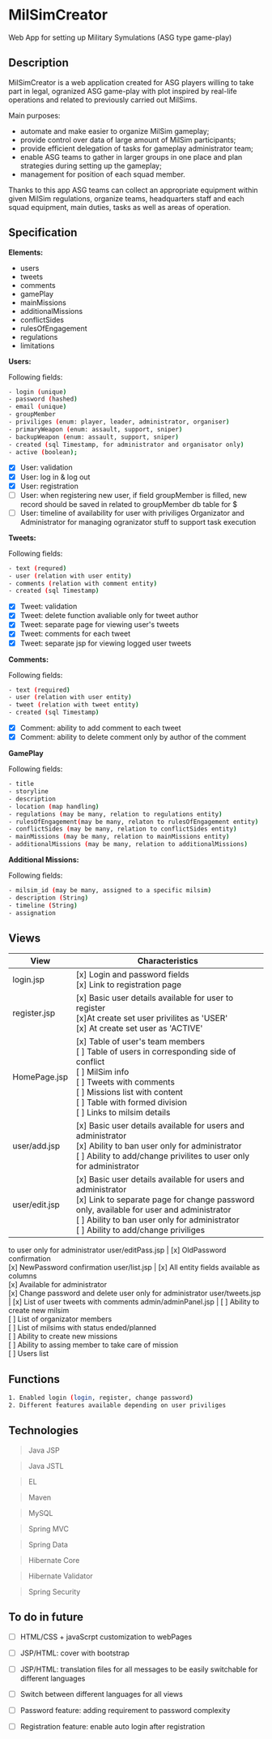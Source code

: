 # MilSimCreator
Web App for setting up Military Symulations (ASG type game-play)

## Description
MilSimCreator is a web application created for ASG players willing to take part in legal, ogranized ASG game-play with plot
inspired by real-life operations and related to previously carried out MilSims.

Main purposes:
- automate and make easier to organize MilSim gameplay;
- provide control over data of large amount of MilSim participants;
- provide efficient delegation of tasks for gameplay administrator team;
- enable ASG teams to gather in larger groups in one place and plan strategies during setting up the gameplay;
- management for position of each squad member.

Thanks to this app ASG teams can collect an appropriate equipment within given MilSim regulations,
organize teams, headquarters staff and each squad equipment, main duties, tasks as well as areas of operation.

## Specification
**Elements:**
- users
- tweets
- comments
- gamePlay
- mainMissions
- additionalMissions
- conflictSides
- rulesOfEngagement
- regulations
- limitations

**Users:**

Following fields:
```bash
- login (unique)
- password (hashed)
- email (unique)
- groupMember
- priviliges (enum: player, leader, administrator, organiser)
- primaryWeapon (enum: assault, support, sniper)
- backupWeapon (enum: assault, support, sniper)
- created (sql Timestamp, for administrator and organisator only)
- active (boolean);
```
- [x] User: validation
- [x] User: log in & log out
- [x] User: registration
- [ ] User: when registering new user, if field groupMember is filled, new record should be saved in related to groupMember db table for $
- [ ] User: timeline of availability for user with priviliges Organizator and Administrator for managing ogranizator stuff to support task execution

**Tweets:**

Following fields:
```bash
- text (requred)
- user (relation with user entity)
- comments (relation with comment entity)
- created (sql Timestamp)
```
- [x] Tweet: validation
- [x] Tweet: delete function avaliable only for tweet author
- [x] Tweet: separate page for viewing user's tweets
- [x] Tweet: comments for each tweet
- [x] Tweet: separate jsp for viewing logged user tweets

**Comments:**

Following fields:
```bash
- text (required)
- user (relation with user entity)
- tweet (relation with tweet entity)
- created (sql Timestamp)
```
- [x] Comment: ability to add comment to each tweet
- [x] Comment: ability to delete comment only by author of the comment

**GamePlay**

Following fields:
```bash
- title
- storyline
- description
- location (map handling)
- regulations (may be many, relation to regulations entity)
- rulesOfEngagement(may be many, relaton to rulesOfEngagement entity)
- conflictSides (may be many, relation to conflictSides entity)
- mainMissions (may be many, relation to mainMissions entity)
- additionalMissions (may be many, relation to additionalMissions)
```

**Additional Missions:**

Following fields:
```bash
- milsim_id (may be many, assigned to a specific milsim)
- description (String)
- timeline (String)
- assignation
```

## Views
View | Characteristics
---- | ---------------
login.jsp | [x] Login and password fields<br/> [x] Link to registration page
register.jsp | [x] Basic user details available for user to register<br/> [x]At create set user privilites as 'USER'<br/>[x] At create set user as 'ACTIVE'
HomePage.jsp | [x] Table of user's team members<br/>[ ] Table of users in corresponding side of conflict<br/>[ ] MilSim info<br/>[ ] Tweets with comments<br/>[ ] Missions list with content<br/>[ ] Table with formed division<br/>[ ] Links to milsim details
user/add.jsp | [x] Basic user details available for users and administrator<br/>[x] Ability to ban user only for administrator<br/>[ ] Ability to add/change privilites to user only for administrator
user/edit.jsp | [x] Basic user details available for users and administrator<br/>[x] Link to separate page for change password only, available for user and administrator<br/>[ ] Ability to ban user only for administrator<br/>[ ] Ability to add/change priviliges 
to user only for administrator
user/editPass.jsp | [x] OldPassword confirmation<br/>[x] NewPassword confirmation
user/list.jsp | [x] All entity fields available as columns<br/>[x] Available for administrator<br/>[x] Change password and delete user only for administrator
user/tweets.jsp | [x] List of user tweets with comments
admin/adminPanel.jsp | [ ] Ability to create new milsim<br/>[ ] List of organizator members<br/>[ ] List of milsims with status ended/planned<br/>[ ] Ability to create new missions<br/>[ ] Ability to assing member to take care of mission<br/>[ ] Users list

## Functions
```bash
1. Enabled login (login, register, change password)
2. Different features available depending on user priviliges
```

## Technologies

> Java JSP

> Java JSTL

> EL

> Maven

> MySQL

> Spring MVC

> Spring Data

> Hibernate Core

> Hibernate Validator

> Spring Security

## To do in future

- [ ] HTML/CSS + javaScrpt customization to webPages
- [ ] JSP/HTML: cover with bootstrap
- [ ] JSP/HTML: translation files for all messages to be easily switchable for different languages
- [ ] Switch between different languages for all views
- [ ] Password feature: adding requirement to password complexity
- [ ] Registration feature: enable auto login after registration

